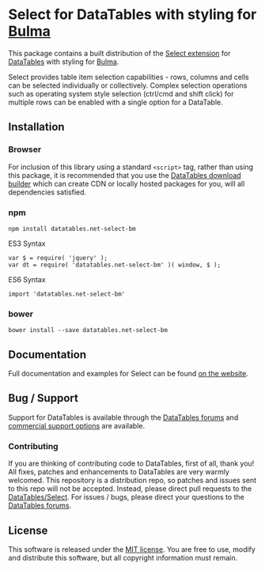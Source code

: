 # Select for DataTables with styling for [Bulma](https://bulma.io/)

This package contains a built distribution of the [Select extension](https://datatables.net/extensions/select) for [DataTables](https://datatables.net/) with styling for [Bulma](https://bulma.io/).

Select provides table item selection capabilities - rows, columns and cells can be selected individually or collectively. Complex selection operations such as operating system style selection (ctrl/cmd and shift click) for multiple rows can be enabled with a single option for a DataTable.


## Installation

### Browser

For inclusion of this library using a standard `<script>` tag, rather than using this package, it is recommended that you use the [DataTables download builder](//datatables.net/download) which can create CDN or locally hosted packages for you, will all dependencies satisfied.

### npm

```
npm install datatables.net-select-bm
```

ES3 Syntax
```
var $ = require( 'jquery' );
var dt = require( 'datatables.net-select-bm' )( window, $ );
```

ES6 Syntax
```
import 'datatables.net-select-bm'
```

### bower

```
bower install --save datatables.net-select-bm
```



## Documentation

Full documentation and examples for Select can be found [on the website](https://datatables.net/extensions/select).


## Bug / Support

Support for DataTables is available through the [DataTables forums](//datatables.net/forums) and [commercial support options](//datatables.net/support) are available.


### Contributing

If you are thinking of contributing code to DataTables, first of all, thank you! All fixes, patches and enhancements to DataTables are very warmly welcomed. This repository is a distribution repo, so patches and issues sent to this repo will not be accepted. Instead, please direct pull requests to the [DataTables/Select](http://github.com/DataTables/Select). For issues / bugs, please direct your questions to the [DataTables forums](//datatables.net/forums).


## License

This software is released under the [MIT license](//datatables.net/license). You are free to use, modify and distribute this software, but all copyright information must remain.

